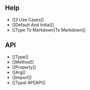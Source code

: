 ## Help
* [[3 Use Cases]]
* [[Default And Initial]]
* [[Type To Markdown|To Markdown]]

## API
* [[Type]]
* [[Method]]
* [[Property]]
* [[Arg]]
* [[Import]]
* [[Typal API|API]]